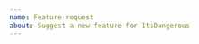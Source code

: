 ```yaml
---
name: Feature request
about: Suggest a new feature for ItsDangerous
---
```


<!--
Replace this comment with a description of what the feature should do.
Include details such as links to relevant specs or previous discussions.
-->

<!--
Replace this comment with an example of the problem which this feature
would resolve. Is this problem solvable without changes to ItsDangerous,
such as by subclassing or using an extension?
-->

